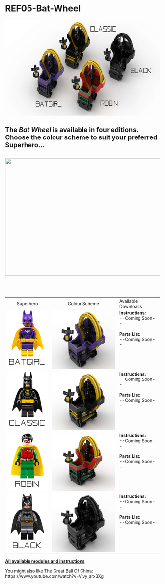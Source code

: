 <a name="README"></a>
# REF05-Bat-Wheel
<img width="800" height="313" src="https://github.com/rykfield/REF05-Bat-Wheel/raw/master/CombinationMasthead.png">
<h2>
The <i>Bat Wheel</i> is available in four editions.  Choose the colour scheme to suit your preferred Superhero... 
</h2>
<h2>
<img width=639 height=382 src="https://github.com/rykfield/REF05-Bat-Wheel/raw/master/GIF-AllModels.gif">
</h2>
<BR><BR>
<center>

<table border=0>

<tr border=0>
<td align='center'>
Superhero
</td>
<td align='center'>
Colour Scheme
</td>
<td align='left'>
Available Downloads
</td>
</tr>

<tr border=0>
<td align='left'>
<img width=150 height=190 src="https://github.com/rykfield/REF05-Bat-Wheel/raw/master/ref05_batgirl_fig.png">
</td>
<td align='left'>
<img width=254 height=190 src="https://github.com/rykfield/REF05-Bat-Wheel/raw/master/ref05_batgirl_module.png">
</td>
<td align='left' valign='top'>
<B>Instructions:</b>
<BR>--Coming Soon--
<BR><BR>
<B>Parts List:</b>
<BR>--Coming Soon--
</td>
</tr>

<tr border=0>
<td align='left'>
<img width=150 height=190 src="https://github.com/rykfield/REF05-Bat-Wheel/raw/master/ref05_classic_fig.png">
</td>
<td align='left'>
<img width=254 height=190 src="https://github.com/rykfield/REF05-Bat-Wheel/raw/master/ref05_classic_module.png">
</td>
<td align='left' valign='top'>
<B>Instructions:</b>
<BR>--Coming Soon--
<BR><BR>
<B>Parts List:</b>
<BR>--Coming Soon--
</tr>

<tr border=0>
<td align='left'>
<img width=150 height=190 src="https://github.com/rykfield/REF05-Bat-Wheel/raw/master/ref05_robin_fig.png">
</td>
<td align='left'>
<img width=254 height=190 src="https://github.com/rykfield/REF05-Bat-Wheel/raw/master/ref05_robin_module.png">
</td>
<td align='left' valign='top'>
<B>Instructions:</b>
<BR>--Coming Soon--
<BR><BR>
<B>Parts List:</b>
<BR>--Coming Soon--
</tr>

<tr border=0>
<td align='left'>
<img width=150 height=190 src="https://github.com/rykfield/REF05-Bat-Wheel/raw/master/ref05_black_fig.png">
</td>
<td align='left'>
<img width=254 height=190 src="https://github.com/rykfield/REF05-Bat-Wheel/raw/master/ref05_black_module.png">
</td>
<td align='left' valign='top'>
<B>Instructions:</b>
<BR>--Coming Soon--
<BR><BR>
<B>Parts List:</b>
<BR>--Coming Soon--
</tr>
</table>

</center>

<P><a href="https://github.com/rykfield/REF00-Module-Overview"><B>All available modules and instructions</b></a>


<P>You might also like The Great Ball Of China: https://www.youtube.com/watch?v=Vlvy_arx3Xg
</centre>